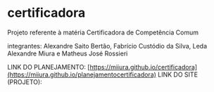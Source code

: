 # certificadora
Projeto referente à matéria Certificadora de Competência Comum

integrantes:  Alexandre Saito Bertão, Fabrício Custódio da Silva, Leda Alexandre Miura e Matheus José Rossieri


LINK DO PLANEJAMENTO: [https://miiura.github.io/certificadora](https://miiura.github.io/planejamentocertificadora)
LINK DO SITE (PROJETO): 

